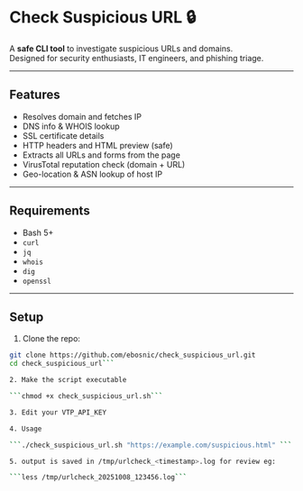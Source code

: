 # Check Suspicious URL 🔒

A **safe CLI tool** to investigate suspicious URLs and domains.  
Designed for security enthusiasts, IT engineers, and phishing triage.

---

## Features

- Resolves domain and fetches IP
- DNS info & WHOIS lookup
- SSL certificate details
- HTTP headers and HTML preview (safe)
- Extracts all URLs and forms from the page
- VirusTotal reputation check (domain + URL)
- Geo-location & ASN lookup of host IP

---

## Requirements

- Bash 5+
- `curl`
- `jq`
- `whois`
- `dig`
- `openssl`

---

## Setup

1. Clone the repo:

```bash
git clone https://github.com/ebosnic/check_suspicious_url.git
cd check_suspicious_url```

2. Make the script executable

```chmod +x check_suspicious_url.sh```

3. Edit your VTP_API_KEY

4. Usage 

```./check_suspicious_url.sh "https://example.com/suspicious.html" ```

5. output is saved in /tmp/urlcheck_<timestamp>.log for review eg:

```less /tmp/urlcheck_20251008_123456.log```



